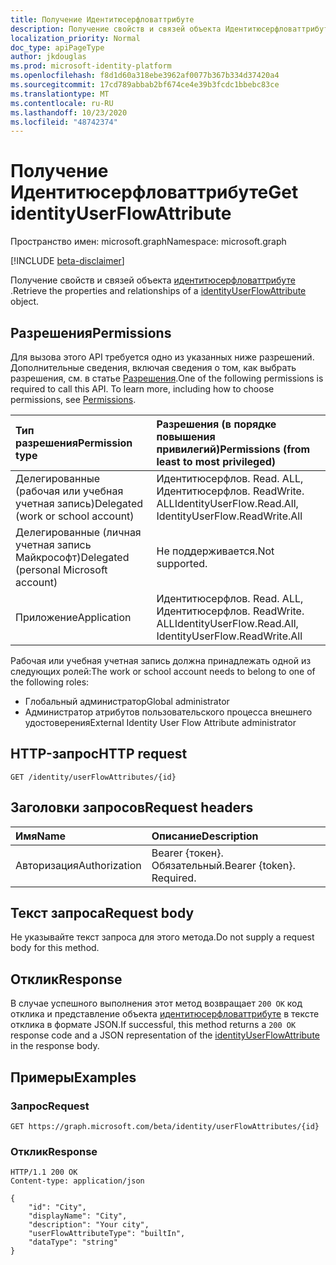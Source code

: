 ```yaml
---
title: Получение Идентитюсерфловаттрибуте
description: Получение свойств и связей объекта Идентитюсерфловаттрибуте.
localization_priority: Normal
doc_type: apiPageType
author: jkdouglas
ms.prod: microsoft-identity-platform
ms.openlocfilehash: f8d1d60a318ebe3962af0077b367b334d37420a4
ms.sourcegitcommit: 17cd789abbab2bf674ce4e39b3fcdc1bbebc83ce
ms.translationtype: MT
ms.contentlocale: ru-RU
ms.lasthandoff: 10/23/2020
ms.locfileid: "48742374"
---
```

# <a name="get-identityuserflowattribute"></a><span data-ttu-id="05552-103">Получение Идентитюсерфловаттрибуте</span><span class="sxs-lookup"><span data-stu-id="05552-103">Get identityUserFlowAttribute</span></span>

<span data-ttu-id="05552-104">Пространство имен: microsoft.graph</span><span class="sxs-lookup"><span data-stu-id="05552-104">Namespace: microsoft.graph</span></span>

[!INCLUDE [beta-disclaimer](../../includes/beta-disclaimer.md)]

<span data-ttu-id="05552-105">Получение свойств и связей объекта [идентитюсерфловаттрибуте](../resources/identityuserflowattribute.md) .</span><span class="sxs-lookup"><span data-stu-id="05552-105">Retrieve the properties and relationships of a [identityUserFlowAttribute](../resources/identityuserflowattribute.md) object.</span></span>

## <a name="permissions"></a><span data-ttu-id="05552-106">Разрешения</span><span class="sxs-lookup"><span data-stu-id="05552-106">Permissions</span></span>

<span data-ttu-id="05552-p101">Для вызова этого API требуется одно из указанных ниже разрешений. Дополнительные сведения, включая сведения о том, как выбрать разрешения, см. в статье [Разрешения](/graph/permissions-reference).</span><span class="sxs-lookup"><span data-stu-id="05552-p101">One of the following permissions is required to call this API. To learn more, including how to choose permissions, see [Permissions](/graph/permissions-reference).</span></span>

|<span data-ttu-id="05552-109">Тип разрешения</span><span class="sxs-lookup"><span data-stu-id="05552-109">Permission type</span></span>      | <span data-ttu-id="05552-110">Разрешения (в порядке повышения привилегий)</span><span class="sxs-lookup"><span data-stu-id="05552-110">Permissions (from least to most privileged)</span></span>              |
|:--------------------|:---------------------------------------------------------|
|<span data-ttu-id="05552-111">Делегированные (рабочая или учебная учетная запись)</span><span class="sxs-lookup"><span data-stu-id="05552-111">Delegated (work or school account)</span></span>|<span data-ttu-id="05552-112">Идентитюсерфлов. Read. ALL, Идентитюсерфлов. ReadWrite. ALL</span><span class="sxs-lookup"><span data-stu-id="05552-112">IdentityUserFlow.Read.All, IdentityUserFlow.ReadWrite.All</span></span>|
|<span data-ttu-id="05552-113">Делегированные (личная учетная запись Майкрософт)</span><span class="sxs-lookup"><span data-stu-id="05552-113">Delegated (personal Microsoft account)</span></span>| <span data-ttu-id="05552-114">Не поддерживается.</span><span class="sxs-lookup"><span data-stu-id="05552-114">Not supported.</span></span>|
|<span data-ttu-id="05552-115">Приложение</span><span class="sxs-lookup"><span data-stu-id="05552-115">Application</span></span>|<span data-ttu-id="05552-116">Идентитюсерфлов. Read. ALL, Идентитюсерфлов. ReadWrite. ALL</span><span class="sxs-lookup"><span data-stu-id="05552-116">IdentityUserFlow.Read.All, IdentityUserFlow.ReadWrite.All</span></span>|

<span data-ttu-id="05552-117">Рабочая или учебная учетная запись должна принадлежать одной из следующих ролей:</span><span class="sxs-lookup"><span data-stu-id="05552-117">The work or school account needs to belong to one of the following roles:</span></span>

* <span data-ttu-id="05552-118">Глобальный администратор</span><span class="sxs-lookup"><span data-stu-id="05552-118">Global administrator</span></span>
* <span data-ttu-id="05552-119">Администратор атрибутов пользовательского процесса внешнего удостоверения</span><span class="sxs-lookup"><span data-stu-id="05552-119">External Identity User Flow Attribute administrator</span></span>

## <a name="http-request"></a><span data-ttu-id="05552-120">HTTP-запрос</span><span class="sxs-lookup"><span data-stu-id="05552-120">HTTP request</span></span>

<!-- { "blockType": "ignored" } -->

```http
GET /identity/userFlowAttributes/{id}
```

## <a name="request-headers"></a><span data-ttu-id="05552-121">Заголовки запросов</span><span class="sxs-lookup"><span data-stu-id="05552-121">Request headers</span></span>

|<span data-ttu-id="05552-122">Имя</span><span class="sxs-lookup"><span data-stu-id="05552-122">Name</span></span>|<span data-ttu-id="05552-123">Описание</span><span class="sxs-lookup"><span data-stu-id="05552-123">Description</span></span>|
|:---------------|:----------|
|<span data-ttu-id="05552-124">Авторизация</span><span class="sxs-lookup"><span data-stu-id="05552-124">Authorization</span></span>|<span data-ttu-id="05552-p102">Bearer {токен}. Обязательный.</span><span class="sxs-lookup"><span data-stu-id="05552-p102">Bearer {token}. Required.</span></span>|

## <a name="request-body"></a><span data-ttu-id="05552-127">Текст запроса</span><span class="sxs-lookup"><span data-stu-id="05552-127">Request body</span></span>

<span data-ttu-id="05552-128">Не указывайте текст запроса для этого метода.</span><span class="sxs-lookup"><span data-stu-id="05552-128">Do not supply a request body for this method.</span></span>

## <a name="response"></a><span data-ttu-id="05552-129">Отклик</span><span class="sxs-lookup"><span data-stu-id="05552-129">Response</span></span>

<span data-ttu-id="05552-130">В случае успешного выполнения этот метод возвращает `200 OK` код отклика и представление объекта [идентитюсерфловаттрибуте](../resources/identityuserflowattribute.md) в тексте отклика в формате JSON.</span><span class="sxs-lookup"><span data-stu-id="05552-130">If successful, this method returns a `200 OK` response code and a JSON representation of the [identityUserFlowAttribute](../resources/identityuserflowattribute.md) in the response body.</span></span>

## <a name="examples"></a><span data-ttu-id="05552-131">Примеры</span><span class="sxs-lookup"><span data-stu-id="05552-131">Examples</span></span>

### <a name="request"></a><span data-ttu-id="05552-132">Запрос</span><span class="sxs-lookup"><span data-stu-id="05552-132">Request</span></span>

<!-- {
  "blockType": "request",
  "name": "get_userFlowAttributes"
}
-->

``` http
GET https://graph.microsoft.com/beta/identity/userFlowAttributes/{id}
```

### <a name="response"></a><span data-ttu-id="05552-133">Отклик</span><span class="sxs-lookup"><span data-stu-id="05552-133">Response</span></span>

<!-- {
  "blockType": "response",
  "truncated": true,
  "@odata.type": "microsoft.graph.identityUserFlowAttribute"
} -->

```http
HTTP/1.1 200 OK
Content-type: application/json

{
    "id": "City",
    "displayName": "City",
    "description": "Your city",
    "userFlowAttributeType": "builtIn",
    "dataType": "string"
}
```
